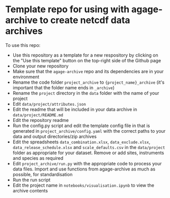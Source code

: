 # Template repo for using with agage-archive to create netcdf data archives

To use this repo:

- Use this repository as a template for a new respository by clicking on the "Use this template" button on the top-right side of the Github page
- Clone your new repository
- Make sure that the ```agage-archive``` repo and its dependencies are in your environment
- Rename the code folder ```project_archive``` to ```{project_name}_archive``` (it's important that the folder name ends in ```_archive```)
- Rename the ```project``` directory in the ```data``` folder with the name of your project
- Edit ```data/project/attributes.json```
- Edit the readme that will be included in your data archive in ```data/project/README.md```
- Edit the repository readme
- Run the config.py script and edit the template config file in that is generated in ```project_archive/config.yaml``` with the correct paths to your data and output directories/zip archives
- Edit the spreadsheets ```data_combination.xlsx```, ```data_exclude.xlsx```, ```data_release_schedule.xlsx``` and ```scale_defaults.csv``` in the ```data/project``` folder as appropriate for your dataset. Remove or add sites, instruments and species as required
- Edit ```project_archive/run.py``` with the appropriate code to process your data files. Import and use functions from agage-archive as much as possible, for standardisation
- Run the run script
- Edit the project name in ```notebooks/visualisation.ipynb``` to view the archive contents
